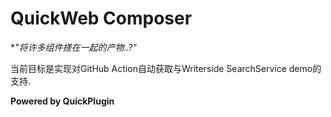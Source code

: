 # QuickWeb Composer
**"将许多组件搓在一起的产物..?"*

当前目标是实现对GitHub Action自动获取与Writerside SearchService demo的支持.

**Powered by QuickPlugin**